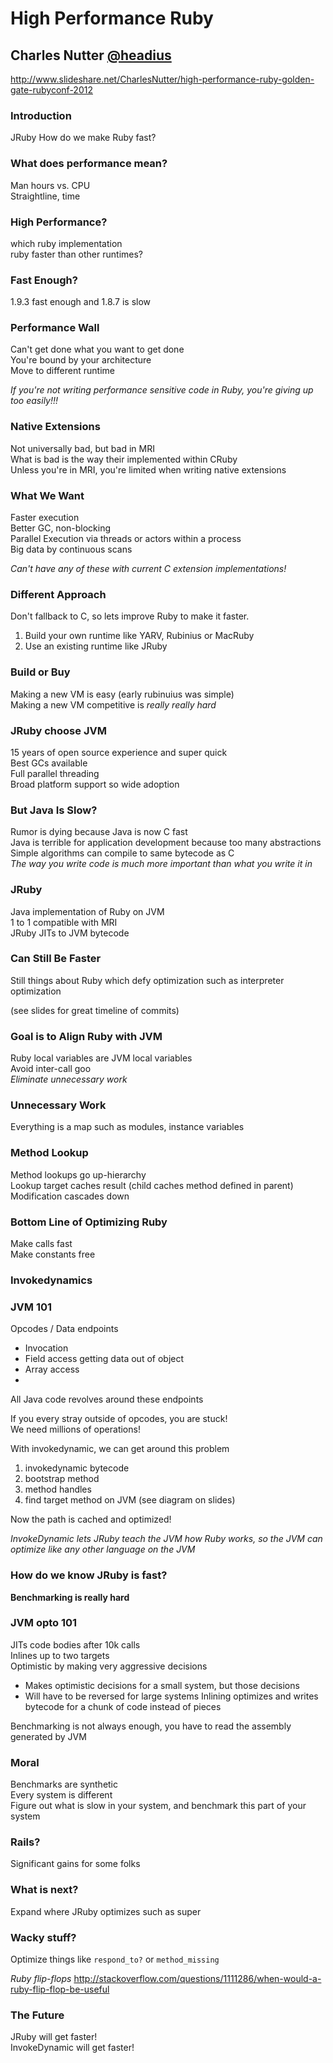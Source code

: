 # High Performance Ruby
## Charles Nutter [@headius](https://twitter.com/headius)

http://www.slideshare.net/CharlesNutter/high-performance-ruby-golden-gate-rubyconf-2012

### Introduction

JRuby
How do we make Ruby fast?

### What does performance mean?
Man hours vs. CPU  
Straightline, time

### High Performance?
which ruby implementation     
ruby faster than other runtimes?

### Fast Enough?
1.9.3 fast enough and 1.8.7 is slow

### Performance Wall
Can't get done what you want to get done   
You're bound by your architecture   
Move to different runtime   

*If you're not writing performance sensitive code in Ruby, you're giving up too easily!!!*

### Native Extensions
Not universally bad, but bad in MRI   
What is bad is the way their implemented within CRuby   
Unless you're in MRI, you're limited when writing native extensions

### What We Want
Faster execution   
Better GC, non-blocking   
Parallel Execution via threads or actors within a process   
Big data by continuous scans

*Can't have any of these with current C extension implementations!*

### Different Approach
Don't fallback to C, so lets improve Ruby to make it faster.

1. Build your own runtime like YARV, Rubinius or MacRuby
2. Use an existing runtime like JRuby

### Build or Buy
Making a new VM is easy (early rubinuius was simple)   
Making a new VM competitive is *really really hard*

### JRuby choose JVM
15 years of open source experience and super quick   
Best GCs available   
Full parallel threading   
Broad platform support so wide adoption   

### But Java Is Slow?

Rumor is dying because Java is now C fast   
Java is terrible for application development because too many abstractions   
Simple algorithms can compile to same bytecode as C   
*The way you write code is much more important than what you write it in*

### JRuby
Java implementation of Ruby on JVM   
1 to 1 compatible with MRI   
JRuby JITs to JVM bytecode

### Can Still Be Faster
Still things about Ruby which defy optimization such as interpreter optimization

(see slides for great timeline of commits)

### Goal is to Align Ruby with JVM
Ruby local variables are JVM local variables   
Avoid inter-call goo   
*Eliminate unnecessary work*

### Unnecessary Work
Everything is a map such as modules, instance variables

### Method Lookup
Method lookups go up-hierarchy   
Lookup target caches result (child caches method defined in parent)   
Modification cascades down

### Bottom Line of Optimizing Ruby
Make calls fast   
Make constants free

### Invokedynamics

### JVM 101
Opcodes / Data endpoints
 * Invocation
 * Field access getting data out of object
 * Array access
 * 
All Java code revolves around these endpoints

If you every stray outside of opcodes, you are stuck!   
We need millions of operations!   

With invokedynamic, we can get around this problem
  1. invokedynamic bytecode
  2. bootstrap method
  3. method handles
  4. find target method on JVM (see diagram on slides)

Now the path is cached and optimized!

*InvokeDynamic lets JRuby teach the JVM how Ruby works, so the JVM can optimize like any other language on the JVM*

### How do we know JRuby is fast?

**Benchmarking is really hard**

### JVM opto 101
JITs code bodies after 10k calls   
Inlines up to two targets   
Optimistic by making very aggressive decisions   
 * Makes optimistic decisions for a small system, but those decisions
 * Will have to be reversed for large systems
Inlining optimizes and writes bytecode for a chunk of code instead of pieces

Benchmarking is not always enough, you have to read the assembly generated by JVM

### Moral
Benchmarks are synthetic   
Every system is different   
Figure out what is slow in your system, and benchmark this part of your system

### Rails?
Significant gains for some folks

### What is next?
Expand where JRuby optimizes such as super

### Wacky stuff?
Optimize things like `respond_to?` or `method_missing`

_Ruby flip-flops_
http://stackoverflow.com/questions/1111286/when-would-a-ruby-flip-flop-be-useful

### The Future
JRuby will get faster!    
InvokeDynamic will get faster!








